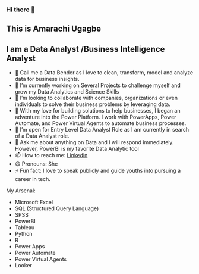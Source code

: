 ### Hi there 👋

## This is Amarachi Ugagbe

## I am a Data Analyst /Business Intelligence Analyst

- 🔭 Call me a Data Bender as I love to clean, transform, model and analyze data for business insights.
- 🔭 I’m currently working on Several Projects to challenge myself and grow my Data Analytics and Science Skills
- 👯 I’m looking to collaborate with companies, organizations or even individuals to solve their business problems by leveraging data.
- 🤔 With my love for building solutions to help businesses, I began an adventure into the Power Platform. I work with PowerApps, Power Automate, and Power Virtual Agents to automate business processes.
- 🤔 I’m open for Entry Level Data Analyst Role as I am currently in search of a Data Analyst role.
- 💬 Ask me about anything on Data and I will respond immediately. However, PowerBI is my favorite Data Analytic tool
- 📫 How to reach me: [Linkedin](https://www.linkedin.com/in/data-analyst-amarachi-nwoke-ugagbe/)
- 😄 Pronouns: She
- ⚡ Fun fact: I love to speak publicly and  guide youths into pursuing a career in tech.


My Arsenal:

- Microsoft Excel
- SQL (Structured Query Language)
- SPSS
- PowerBI
- Tableau
- Python
- R
- Power Apps
- Power Automate
- Power Virtual Agents
- Looker

<!--
**Amarabright/Amarabright** is a ✨ _special_ ✨ repository because its `README.md` (this file) appears on your GitHub profile.

Here are some ideas to get you started:

- 🌱 I’m currently learning ...
-->
